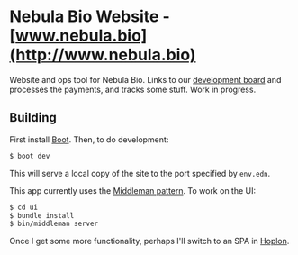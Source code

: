 # Nebula Bio Website - [www.nebula.bio](http://www.nebula.bio)

Website and ops tool for Nebula Bio. Links to our [development board](https://trello.com/b/Tb4b74V5/protochip) and processes the payments, and tracks some stuff. Work in progress.

## Building

First install [Boot](http://boot-clj.com). Then, to do development:

```sh
$ boot dev
```

This will serve a local copy of the site to the port specified by `env.edn`.

This app currently uses the [Middleman pattern](http://adambard.com/blog/middleman-enlive-your-new-god/). To work on the UI:

```sh
$ cd ui
$ bundle install
$ bin/middleman server
```

Once I get some more functionality, perhaps I'll switch to an SPA in [Hoplon](https://github.com/hoplon/hoplon).
